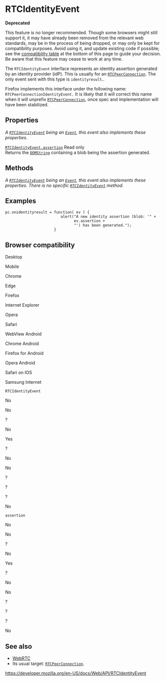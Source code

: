 RTCIdentityEvent
================

**Deprecated**

This feature is no longer recommended. Though some browsers might still support it, it may have already been removed from the relevant web standards, may be in the process of being dropped, or may only be kept for compatibility purposes. Avoid using it, and update existing code if possible; see the [compatibility table](#browser_compatibility) at the bottom of this page to guide your decision. Be aware that this feature may cease to work at any time.

The `RTCIdentityEvent` interface represents an identity assertion generated by an identity provider (idP). This is usually for an [`RTCPeerConnection`](rtcpeerconnection). The only event sent with this type is `identityresult`..

Firefox implements this interface under the following name: `RTCPeerConnectionIdentityEvent.` It is likely that it will correct this name when it will unprefix [`RTCPeerConnection`](rtcpeerconnection), once spec and implementation will have been stabilized.

Properties
----------

*A [`RTCIdentityEvent`](rtcidentityevent) being an [`Event`](event), this event also implements these properties*.

 [`RTCIdentityEvent.assertion`](rtcidentityevent/assertion) <span class="badge inline readonly">Read only </span>   
Returns the [`DOMString`](domstring) containing a blob being the assertion generated.

Methods
-------

*A [`RTCIdentityEvent`](rtcidentityevent) being an [`Event`](event), this event also implements these properties. There is no specific [`RTCIdentityEvent`](rtcidentityevent) method.*

Examples
--------

    pc.onidentityresult = function( ev ) {
                             alert("A new identity assertion (blob: '" +
                                   ev.assertion +
                                   "') has been generated.");
                          }

Browser compatibility
---------------------

Desktop

Mobile

Chrome

Edge

Firefox

Internet Explorer

Opera

Safari

WebView Android

Chrome Android

Firefox for Android

Opera Android

Safari on IOS

Samsung Internet

`RTCIdentityEvent`

No

No

?

No

Yes

?

No

No

?

?

?

No

`assertion`

No

No

?

No

Yes

?

No

No

?

?

?

No

See also
--------

-   [WebRTC](webrtc_api)
-   Its usual target: [`RTCPeerConnection`](rtcpeerconnection).

<a href="https://developer.mozilla.org/en-US/docs/Web/API/RTCIdentityEvent" class="_attribution-link">https://developer.mozilla.org/en-US/docs/Web/API/RTCIdentityEvent</a>
